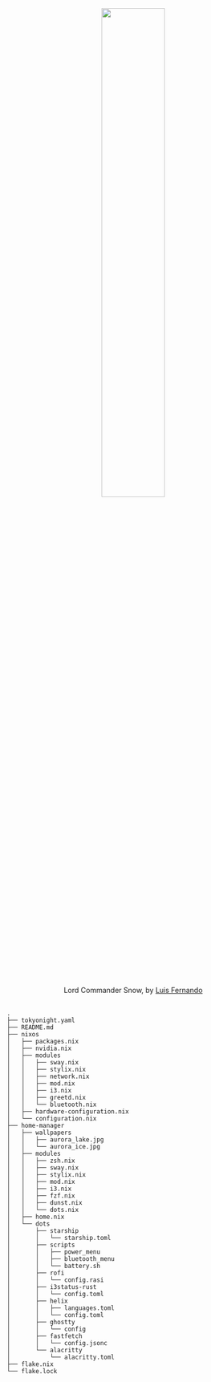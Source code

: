 <div align="center">
  <img src="https://cdnb.artstation.com/p/assets/images/images/049/608/399/large/luis-fernando-adwd-jon-ghost.jpg" width="50%">
</div>

<div align="center">
  Lord Commander Snow, by <a href="https://www.artstation.com/artwork/b5zB8m">Luis Fernando</a>
</div>
<br>

```
.
├── tokyonight.yaml
├── README.md
├── nixos
│   ├── packages.nix
│   ├── nvidia.nix
│   ├── modules
│   │   ├── sway.nix
│   │   ├── stylix.nix
│   │   ├── network.nix
│   │   ├── mod.nix
│   │   ├── i3.nix
│   │   ├── greetd.nix
│   │   └── bluetooth.nix
│   ├── hardware-configuration.nix
│   └── configuration.nix
├── home-manager
│   ├── wallpapers
│   │   ├── aurora_lake.jpg
│   │   └── aurora_ice.jpg
│   ├── modules
│   │   ├── zsh.nix
│   │   ├── sway.nix
│   │   ├── stylix.nix
│   │   ├── mod.nix
│   │   ├── i3.nix
│   │   ├── fzf.nix
│   │   ├── dunst.nix
│   │   └── dots.nix
│   ├── home.nix
│   └── dots
│       ├── starship
│       │   └── starship.toml
│       ├── scripts
│       │   ├── power_menu
│       │   ├── bluetooth_menu
│       │   └── battery.sh
│       ├── rofi
│       │   └── config.rasi
│       ├── i3status-rust
│       │   └── config.toml
│       ├── helix
│       │   ├── languages.toml
│       │   └── config.toml
│       ├── ghostty
│       │   └── config
│       ├── fastfetch
│       │   └── config.jsonc
│       └── alacritty
│           └── alacritty.toml
├── flake.nix
└── flake.lock
```
